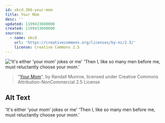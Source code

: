 ```yaml
---
id: xkcd.366-your-mom
title: Your Mom
desc: ''
updated: 1199433600000
created: 1199433600000
sources:
  - name: xkcd
    url: 'https://creativecommons.org/licenses/by-nc/2.5/'
    license: Creative Commons 2.5
---
```

!['It's either 'your mom' jokes or me' 'Then I, like so many men before me, must reluctantly choose your mom.'](https://imgs.xkcd.com/comics/your_mom.png)
> "[Your Mom](https://xkcd.com/366/)", by Randall Munroe, licensed under Creative Commons Attribution-NonCommercial 2.5 License

## Alt Text
'It's either 'your mom' jokes or me' 'Then I, like so many men before me, must reluctantly choose your mom.'

